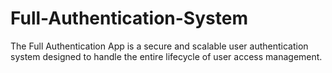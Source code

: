 # Full-Authentication-System
The Full Authentication App is a secure and scalable user authentication system designed to handle the entire lifecycle of user access management.

